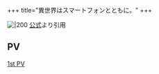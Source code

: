 +++
title="異世界はスマートフォンとともに。"
+++

![|200](https://encrypted-tbn0.gstatic.com/images?q=tbn:ANd9GcQIf6IhvNfxCuwLz3TKJdRuQYgw_--IPa_wqQ&s)
[公式](https://www.google.com/url?sa=i&url=https%3A%2F%2Fanimestore.docomo.ne.jp%2Fanimestore%2Fci_pc%3FworkId%3D21657&psig=AOvVaw0dpyamUgHNooakID7J8c2D&ust=1720779719192000&source=images&cd=vfe&opi=89978449&ved=0CBEQjRxqFwoTCNDM5aHinocDFQAAAAAdAAAAABAE)より引用

## PV
[1st PV](https://www.youtube.com/watch?v=6APaRV_mXgg)
